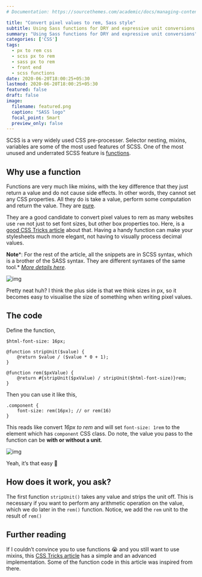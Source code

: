 ```yaml
---
# Documentation: https://sourcethemes.com/academic/docs/managing-content/

title: "Convert pixel values to rem, Sass style"
subtitle: Using Sass functions for DRY and expressive unit conversions
summary: "Using Sass functions for DRY and expressive unit conversions"
categories: ['CSS']
tags:
  - px to rem css
  - scss px to rem
  - sass px to rem
  - front end
  - scss functions
date: 2020-06-20T18:00:25+05:30
lastmod: 2020-06-20T18:00:25+05:30
featured: false
draft: false
image:
  filename: featured.png
  caption: "SASS logo"
  focal_point: Smart
  preview_only: false
---
```

SCSS is a very widely used CSS pre-processer. Selector nesting, mixins, variables are some of the most used features of SCSS. One of the most unused and underrated SCSS feature is [functions](https://sass-lang.com/documentation/at-rules/function).

## Why use a function

Functions are very much like mixins, with the key difference that they just return a value and do not cause side effects. In other words, they cannot set any CSS properties. All they do is take a value, perform some computation and return the value. They are [pure](https://en.wikipedia.org/wiki/Pure_function).

They are a good candidate to convert pixel values to rem as many websites use `rem` not just to set font sizes, but other box properties too. Here, is a [good CSS Tricks article](https://css-tricks.com/theres-more-to-the-css-rem-unit-than-font-sizing/) about that. Having a handy function can make your stylesheets much more elegant, not having to visually process decimal values.

**Note***: For the rest of the article, all the snippets are in SCSS syntax, which is a brother of the SASS syntax. They are different syntaxes of the same tool.* [*More details here*](https://sass-lang.com/documentation/syntax)*.*

![img](https://cdn-images-1.medium.com/max/2400/1*zRdH93AghHhAVuiIaQYfCg.png)

Pretty neat huh? I think the plus side is that we think sizes in px, so it becomes easy to visualise the size of something when writing pixel values.

## The code

Define the function,

```
$html-font-size: 16px;

@function stripUnit($value) {
    @return $value / ($value * 0 + 1);
}

@function rem($pxValue) {
    @return #{stripUnit($pxValue) / stripUnit($html-font-size)}rem;
}
```

Then you can use it like this,

```
.component {
    font-size: rem(16px); // or rem(16)
}
```

This reads like convert <i>16px to rem</i> and will set `font-size: 1rem` to the element which has `component` CSS class. Do note, the value you pass to the function can be **with or without a unit**.

![img](https://cdn-images-1.medium.com/max/1600/0*2KRjDTWWS9t6h8Fa)

Yeah, it’s that easy 💯

## How does it work, you ask?

The first function `stripUnit()` takes any value and strips the unit off. This is necessary if you want to perform any arithmetic operation on the value, which we do later in the `rem()` function. Notice, we add the `rem` unit to the result of `rem()`

## Further reading

If I couldn’t convince you to use functions 😭 and you still want to use mixins, this [CSS Tricks article](https://css-tricks.com/snippets/css/less-mixin-for-rem-font-sizing/) has a simple and an advanced implementation. Some of the function code in this article was inspired from there.
